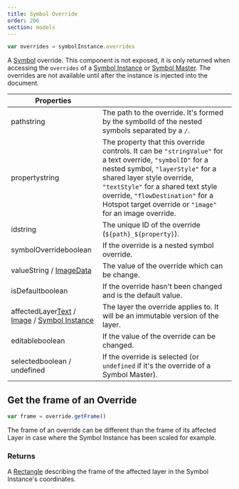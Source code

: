 ```yaml
---
title: Symbol Override
order: 206
section: models
---
```


```javascript
var overrides = symbolInstance.overrides
```

A [Symbol](https://www.sketchapp.com/docs/symbols/) override. This component is not exposed, it is only returned when accessing the `overrides` of a [Symbol Instance](#symbol-instance) or [Symbol Master](#symbol-master). The overrides are not available until after the instance is injected into the document.

| Properties                                                                                                      |                                                                                                                                                                                                                                                                                                                    |
| --------------------------------------------------------------------------------------------------------------- | ------------------------------------------------------------------------------------------------------------------------------------------------------------------------------------------------------------------------------------------------------------------------------------------------------------------ |
| path<span class="arg-type">string</span>                                                                        | The path to the override. It's formed by the symbolId of the nested symbols separated by a `/`.                                                                                                                                                                                                                    |
| property<span class="arg-type">string</span>                                                                    | The property that this override controls. It can be `"stringValue"` for a text override, `"symbolID"` for a nested symbol, `"layerStyle"` for a shared layer style override, `"textStyle"` for a shared text style override, `"flowDestination"` for a Hotspot target override or `"image"` for an image override. |
| id<span class="arg-type">string</span>                                                                          | The unique ID of the override (`${path}_${property}`).                                                                                                                                                                                                                                                             |
| symbolOverride<span class="arg-type">boolean</span>                                                             | If the override is a nested symbol override.                                                                                                                                                                                                                                                                       |
| value<span class="arg-type">String / [ImageData](#imagedata)</span>                                             | The value of the override which can be change.                                                                                                                                                                                                                                                                     |
| isDefault<span class="arg-type">boolean</span>                                                                  | If the override hasn't been changed and is the default value.                                                                                                                                                                                                                                                      |
| affectedLayer<span class="arg-type">[Text](#text) / [Image](#image) / [Symbol Instance](#symbolinstance)</span> | The layer the override applies to. It will be an immutable version of the layer.                                                                                                                                                                                                                                   |
| editable<span class="arg-type">boolean</span>                                                                   | If the value of the override can be changed.                                                                                                                                                                                                                                                                       |
| selected<span class="arg-type">boolean / undefined</span>                                                       | If the override is selected (or `undefined` if it's the override of a Symbol Master).                                                                                                                                                                                                                              |

## Get the frame of an Override

```javascript
var frame = override.getFrame()
```

The frame of an override can be different than the frame of its affected Layer in case where the Symbol Instance has been scaled for example.

### Returns

A [Rectangle](#rectangle) describing the frame of the affected layer in the Symbol Instance's coordinates.
